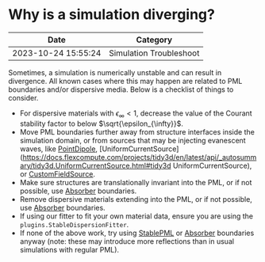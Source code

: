 # Why is a simulation diverging?

| Date       | Category    |
|------------|-------------|
| 2023-10-24 15:55:24 | Simulation Troubleshoot |


Sometimes, a simulation is numerically unstable and can result in
divergence. All known cases where this may happen are related to PML
boundaries and/or dispersive media. Below is a checklist of things to
consider.

-   For dispersive materials with $\epsilon_{\infty} < 1$, decrease the value of the Courant stability factor to below
    $\sqrt{\epsilon_{\infty}}$.
-   Move PML boundaries further away from structure interfaces inside the simulation domain, or from sources that may be injecting evanescent waves, like [PointDipole](https://docs.flexcompute.com/projects/tidy3d/en/latest/api/_autosummary/tidy3d.PointDipole.html#tidy3d.PointDipole), [UniformCurrentSource](https://docs.flexcompute.com/projects/tidy3d/en/latest/api/_autosummary/tidy3d.UniformCurrentSource.html#tidy3d UniformCurrentSource), or [CustomFieldSource](https://docs.flexcompute.com/projects/tidy3d/en/latest/api/_autosummary/tidy3d.CustomFieldSource.html#tidy3d.CustomFieldSource).
-   Make sure structures are translationally invariant into the PML, or if not possible, use [Absorber](https://docs.flexcompute.com/projects/tidy3d/en/latest/api/_autosummary/tidy3d.Absorber.html#tidy3d.Absorber) boundaries.
-   Remove dispersive materials extending into the PML, or if not possible, use [Absorber](https://docs.flexcompute.com/projects/tidy3d/en/latest/api/_autosummary/tidy3d.Absorber.html#tidy3d.Absorber) boundaries.
-   If using our fitter to fit your own material data, ensure you are using the `plugins.StableDispersionFitter`.
-   If none of the above work, try using [StablePML](https://docs.flexcompute.com/projects/tidy3d/en/latest/api/_autosummary/tidy3d.StablePML.html#tidy3d.StablePML) or [Absorber](https://docs.flexcompute.com/projects/tidy3d/en/latest/api/_autosummary/tidy3d.Absorber.html#tidy3d.Absorber) boundaries anyway (note: these may introduce more reflections than in usual simulations with regular PML).

